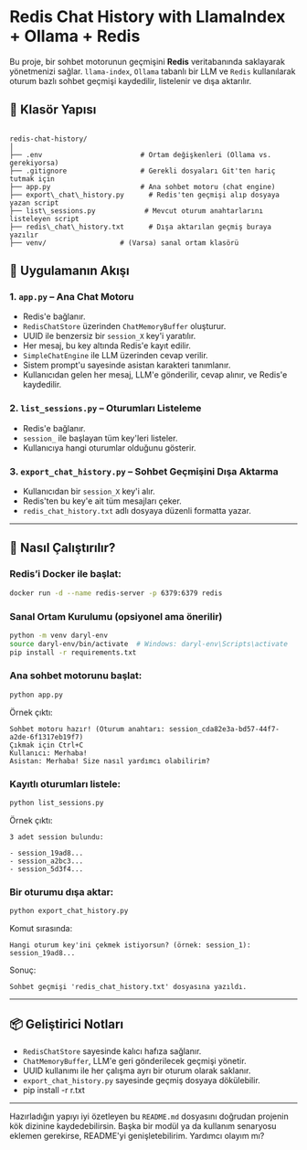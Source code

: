 # Redis Chat History with LlamaIndex + Ollama + Redis

Bu proje, bir sohbet motorunun geçmişini **Redis** veritabanında saklayarak yönetmenizi sağlar. `llama-index`, `Ollama` tabanlı bir LLM ve `Redis` kullanılarak oturum bazlı sohbet geçmişi kaydedilir, listelenir ve dışa aktarılır.

## 🧱 Klasör Yapısı

```

redis-chat-history/
│
├── .env                        # Ortam değişkenleri (Ollama vs. gerekiyorsa)
├── .gitignore                  # Gerekli dosyaları Git'ten hariç tutmak için
├── app.py                      # Ana sohbet motoru (chat engine)
├── export\_chat\_history.py      # Redis'ten geçmişi alıp dosyaya yazan script
├── list\_sessions.py            # Mevcut oturum anahtarlarını listeleyen script
├── redis\_chat\_history.txt      # Dışa aktarılan geçmiş buraya yazılır
├── venv/                  # (Varsa) sanal ortam klasörü

````

## 🧠 Uygulamanın Akışı

### 1. `app.py` – Ana Chat Motoru

* Redis'e bağlanır.
* `RedisChatStore` üzerinden `ChatMemoryBuffer` oluşturur.
* UUID ile benzersiz bir `session_X` key'i yaratılır.
* Her mesaj, bu key altında Redis'e kayıt edilir.
* `SimpleChatEngine` ile LLM üzerinden cevap verilir.
* Sistem prompt'u sayesinde asistan karakteri tanımlanır.
* Kullanıcıdan gelen her mesaj, LLM'e gönderilir, cevap alınır, ve Redis'e kaydedilir.

### 2. `list_sessions.py` – Oturumları Listeleme

* Redis'e bağlanır.
* `session_` ile başlayan tüm key'leri listeler.
* Kullanıcıya hangi oturumlar olduğunu gösterir.

### 3. `export_chat_history.py` – Sohbet Geçmişini Dışa Aktarma

* Kullanıcıdan bir `session_X` key'i alır.
* Redis'ten bu key'e ait tüm mesajları çeker.
* `redis_chat_history.txt` adlı dosyaya düzenli formatta yazar.

---

## 🧪 Nasıl Çalıştırılır?

### Redis’i Docker ile başlat:

```bash
docker run -d --name redis-server -p 6379:6379 redis
```

### Sanal Ortam Kurulumu (opsiyonel ama önerilir)

```bash
python -m venv daryl-env
source daryl-env/bin/activate  # Windows: daryl-env\Scripts\activate
pip install -r requirements.txt
```

### Ana sohbet motorunu başlat:

```bash
python app.py
```

Örnek çıktı:

```
Sohbet motoru hazır! (Oturum anahtarı: session_cda82e3a-bd57-44f7-a2de-6f1317eb19f7)
Çıkmak için Ctrl+C
Kullanıcı: Merhaba!
Asistan: Merhaba! Size nasıl yardımcı olabilirim?
```

### Kayıtlı oturumları listele:

```bash
python list_sessions.py
```

Örnek çıktı:

```
3 adet session bulundu:

- session_19ad8...
- session_a2bc3...
- session_5d3f4...
```

### Bir oturumu dışa aktar:

```bash
python export_chat_history.py
```

Komut sırasında:

```
Hangi oturum key'ini çekmek istiyorsun? (örnek: session_1): session_19ad8...
```

Sonuç:

```
Sohbet geçmişi 'redis_chat_history.txt' dosyasına yazıldı.
```

---

## 📦 Geliştirici Notları

* `RedisChatStore` sayesinde kalıcı hafıza sağlanır.
* `ChatMemoryBuffer`, LLM'e geri gönderilecek geçmişi yönetir.
* UUID kullanımı ile her çalışma ayrı bir oturum olarak saklanır.
* `export_chat_history.py` sayesinde geçmiş dosyaya dökülebilir.
* pip install -r r.txt

---


Hazırladığın yapıyı iyi özetleyen bu `README.md` dosyasını doğrudan projenin kök dizinine kaydedebilirsin. Başka bir modül ya da kullanım senaryosu eklemen gerekirse, README'yi genişletebilirim. Yardımcı olayım mı?
```
